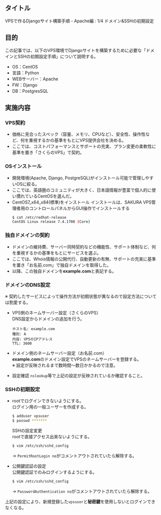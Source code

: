 ## タイトル
VPSで作るDjangoサイト構築手順 - Apache編 : 1/4 ドメイン&SSHの初期設定

## 目的
この記事では、以下のVPS環境でDjangoサイトを構築するために必要な「ドメインとSSHの初期設定手順」について説明する。
- OS：CentOS
- 言語：Python
- WEBサーバー：Apache
- FW：Django
- DB：PostgresSQL

## 実施内容
### VPS契約
- 価格に見合ったスペック（容量、メモリ、CPUなど）、安全性、操作性など、何を重視するかの基準をもとにVPS提供会社を決める。
- ここでは、コストパフォーマンスとサポートの充実、プラン変更の柔軟性に基準を置き「さくらのVPS」で契約。

### OSインストール
- 開発環境(Apache, Django, PostgreSQL)がインストール可能で管理しやすいOSに絞る。
- ここでは、英語圏のコミュニティが大きく、日本語情報が豊富で個人的に使い慣れているCentOSを選んだ。
- CentOS7_x64_x84(標準)をインストール
インストールは、SAKURA VPS管理者用のコントロールパネルからGUI操作でインストールする
  ```bash
  $ cat /etc/redhat-release
  CentOS Linux release 7.4.1708 (Core)
  ```

### 独自ドメインの契約
- ドメインの維持費、サーバー同時契約などの機能性、サポート体制など、何を重視するかの基準をもとにサービスを選ぶ。
- ここでは、Whois情報の公開代行、自動更新の有無、サポートの充実に基準を置き「お名前.com」で独自ドメインを取得した。
- 以降、この独自ドメインを**example.com**と表記する。

### ドメインのDNS設定
※ 契約したサービスによって操作方法が初期状態が異なるので設定方法については割愛する。
- VPS側のネームサーバー設定（さくらのVPS）<br>
  DNS設定からドメインの追加を行う。
  ```
  ホスト名: example.com
  種別: A
  内容: VPSのIPアドレス
  TTL: 3600
  ```

- ドメイン側のネームサーバー設定（お名前.com）<br>
  **example.com**のドメイン設定でVPSのネームサーバーを登録する。<br>
  ※ 設定が反映されるまで数時間〜数日かかるので注意。

- 設定確認
`nslookup`等で上記の設定が反映されているか確認すること。

### SSHの初期設定
- rootでログインできないようにする。<br>
  ログイン用の一般ユーザーを作成する。
  ```bash
  $ adduser vpsuser
  $ passwd *******
  ```

  SSHの設定変更<br>
  rootで直接アクセス出来ないようにする。
  ```bash
  $ vim /etc/ssh/sshd_config
  ```
  → `PermitRootLogin no`がコメントアウトされていたら解除する。

- 公開鍵認証の設定<br>
  公開鍵認証でのみログインするようにする。
  ```bash
  $ vim /etc/ssh/sshd_config
  ```
  → `PasswordAuthentication no`がコメントアウトされていたら解除する。

上記の設定により、新規登録した`vpsuser`と**秘密鍵**を使用しないとログインできなくなる。
